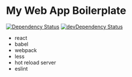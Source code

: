 # My Web App Boilerplate

[![Dependency Status](https://david-dm.org/zlargon/my-web-app-boilerplate.svg)](https://david-dm.org/zlargon/my-web-app-boilerplate)
[![devDependency Status](https://david-dm.org/zlargon/my-web-app-boilerplate/dev-status.svg)](https://david-dm.org/zlargon/my-web-app-boilerplate#info=devDependencies)

* react
* babel
* webpack
* less
* hot reload server
* eslint
